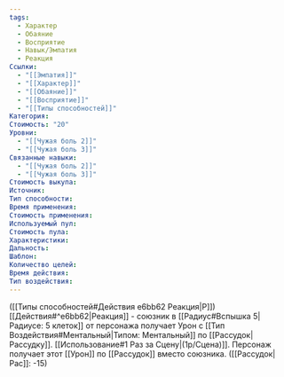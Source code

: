 ```yaml
---
tags:
  - Характер
  - Обаяние
  - Восприятие
  - Навык/Эмпатия
  - Реакция
Ссылки:
  - "[[Эмпатия]]"
  - "[[Характер]]"
  - "[[Обаяние]]"
  - "[[Восприятие]]"
  - "[[Типы способностей]]"
Категория: 
Стоимость: "20"
Уровни:
  - "[[Чужая боль 2]]"
  - "[[Чужая боль 3]]"
Связанные навыки:
  - "[[Чужая боль 2]]"
  - "[[Чужая боль 3]]"
Стоимость выкупа:
Источник:
Тип способности:
Время применения:
Стоимость применения:
Используемый пул:
Стоимость пула:
Характеристики:
Дальность:
Шаблон:
Количество целей:
Время действия:
Тип воздействия:
---
```

([[Типы способностей#Действия e6bb62 Реакция|Р]]) [[Действия#^e6bb62|Реакция]] - союзник в [[Радиус#Вспышка 5|Радиусе: 5 клеток]] от персонажа получает Урон с [[Тип Воздействия#Ментальный|Типом: Ментальный]] по [[Рассудок|Рассудку]]. [[Использование#1 Раз за Сцену|(1р/Сцена)]]. Персонаж получает этот [[Урон]] по [[Рассудок]] вместо союзника. ([[Рассудок|Рас]]: -15)